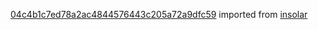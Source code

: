 [04c4b1c7ed78a2ac4844576443c205a72a9dfc59](https://github.com/insolar/insolar/commit/04c4b1c7ed78a2ac4844576443c205a72a9dfc59) imported from [insolar](https://github.com/insolar/insolar)
